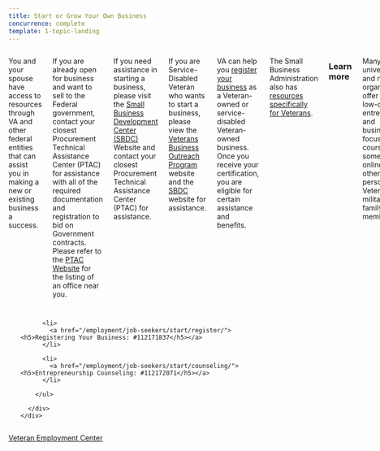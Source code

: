 ```yaml
---
title: Start or Grow Your Own Business
concurrence: complete
template: 1-topic-landing
---
```


<div class="main" role="main" markdown="0">

<div class="section one" markdown="0">
<div class="primary" markdown="0">
<div class="row" markdown="0">
<div class="small-12 columns" markdown="1">

You and your spouse have access to resources through VA and other federal entities that can assist you in making a new or existing business a success.

If you are already open for business and want to sell to the Federal government, contact your closest Procurement Technical Assistance Center (PTAC) for assistance with all of the required documentation and registration to bid on Government contracts.  Please refer to the [PTAC Website](http://www.aptac-us.org/) for the listing of an office near you.

If you need assistance in starting a business, please visit the [Small Business Development Center (SBDC)](https://www.sba.gov/offices/headquarters/osbdc/resources/11409) Website and contact your closest Procurement Technical Assistance Center (PTAC) for assistance.

If you are Service-Disabled Veteran who wants to start a business, please view the [Veterans Business Outreach Program](https://www.sba.gov/about-sba/sba-locations/headquarters-offices) website and the [SBDC](https://www.sba.gov/offices/headquarters/osbdc/resources/11409) website for assistance.

VA can help you [register your business]({{site.baseurl}}/dummy-placeholder.html) as a Veteran-owned or service-disabled Veteran-owned business. Once you receive your certification, you are eligible for certain assistance and benefits.

The Small Business Administration also has [resources specifically for Veterans](https://www.sba.gov/content/veteran-service-disabled-veteran-owned). 

### Learn more
Many universities and nonprofit organizations offer free or low-cost entrepreneur and business-focused courses, some held online and others in person, for Veterans and military family members. 

Find more resources for starting your business at the [Department of Labor’s Veteran information site](http://www.dol.gov/vets/opportunities/opportunities.htm).


</div>
</div>
</div>



  <div class="navigation">
    <div class="row">
      <div class="small-12 columns">
        <ul class="small-block-grid-1 medium-block-grid-3 cards small">

          <li>
            <a href="/employment/job-seekers/start/register/"><h5>Registering Your Business: #112171837</h5></a>
          </li>

          <li>
            <a href="/employment/job-seekers/start/counseling/"><h5>Entrepreneurship Counseling: #112172071</h5></a>
          </li>  

        </ul>

      </div>
    </div>  
  </div>

</div>

<div class="action-bar">
  <div class="row">
    <div class="small-12 columns">
      <a class="usa-button-primary" href="https://www.vets.gov/veterans-employment-center/">Veteran Employment Center</a>
    </div>
  </div>
</div>